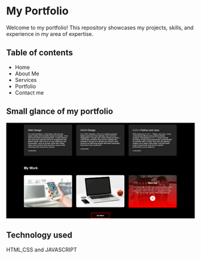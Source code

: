 # My Portfolio
Welcome to my portfolio! This repository showcases my projects, skills, and experience in my area of expertise. 

## Table of contents
- Home
- About Me
- Services
- Portfolio
- Contact me

## Small glance of my portfolio
![My portfolio image](./Images/WebsiteGlance.png)

## Technology used 
HTML,CSS and JAVASCRIPT